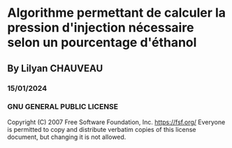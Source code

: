 # Algorithme permettant de calculer la pression d'injection nécessaire selon un pourcentage d'éthanol
## By Lilyan CHAUVEAU 
### 15/01/2024
### GNU GENERAL PUBLIC LICENSE
Copyright (C) 2007 Free Software Foundation, Inc. <https://fsf.org/> Everyone is permitted to copy and distribute verbatim copies of this license document, but changing it is not allowed.
